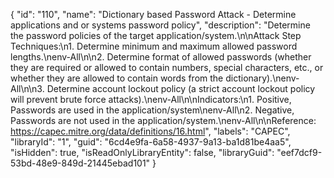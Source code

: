 {
  "id": "110",
  "name": "Dictionary based Password Attack - Determine applications and or systems password policy",
  "description": "Determine the password policies of the target application/system.\n\nAttack Step Techniques:\n1.    Determine minimum and maximum allowed password lengths.\nenv-All\n\n2.   Determine format of allowed passwords (whether they are required or allowed to contain numbers, special characters, etc., or whether they are allowed to contain words from the dictionary).\nenv-All\n\n3.   Determine account lockout policy (a strict account lockout policy will prevent brute force attacks).\nenv-All\n\nIndicators:\n1.   Positive,    Passwords are used in the application/system\nenv-All\n2.   Negative,   Passwords are not used in the application/system.\nenv-All\n\nReference: https://capec.mitre.org/data/definitions/16.html",
  "labels": "CAPEC",
  "libraryId": "1",
  "guid": "6cd4e9fa-6a58-4937-9a13-ba1d81be4aa5",
  "isHidden": true,
  "isReadOnlyLibraryEntity": false,
  "libraryGuid": "eef7dcf9-53bd-48e9-849d-21445ebad101"
}